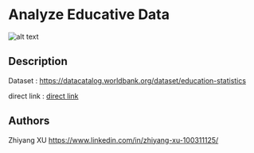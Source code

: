 # Analyze Educative Data



![alt text](https://lh3.googleusercontent.com/proxy/7_O5tRiXBZeIdwkRXSxxeKBwj5DOYdiWzq9Fke7TNVnV3ExokSh8oVXuf1pEy83d8WdszcoNGIDLBM9am0gQUexeY0YIUY5RjeIWaWQbNy8XFOcViQcvyzeA0NQ9toOZ9QzNpOy_anSP)


## Description
Dataset : https://datacatalog.worldbank.org/dataset/education-statistics   


direct link : [direct link](https://s3-eu-west-1.amazonaws.com/static.oc-static.com/prod/courses/files/Parcours_data_scientist/Projet+-+Donn%C3%A9es+%C3%A9ducatives/Projet+Python_Dataset_Edstats_csv.zip)



## Authors

Zhiyang XU
https://www.linkedin.com/in/zhiyang-xu-100311125/

